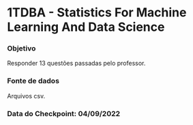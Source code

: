 # 1TDBA - Statistics For Machine Learning And Data Science

### Objetivo

Responder 13 questões passadas pelo professor.

### Fonte de dados

Arquivos csv.

### Data do Checkpoint: 04/09/2022